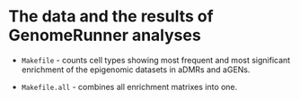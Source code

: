 The data and the results of GenomeRunner analyses
===

- `Makefile` - counts cell types showing most frequent and most significant enrichment of the epigenomic datasets in aDMRs and aGENs.

- `Makefile.all` - combines all enrichment matrixes into one.

